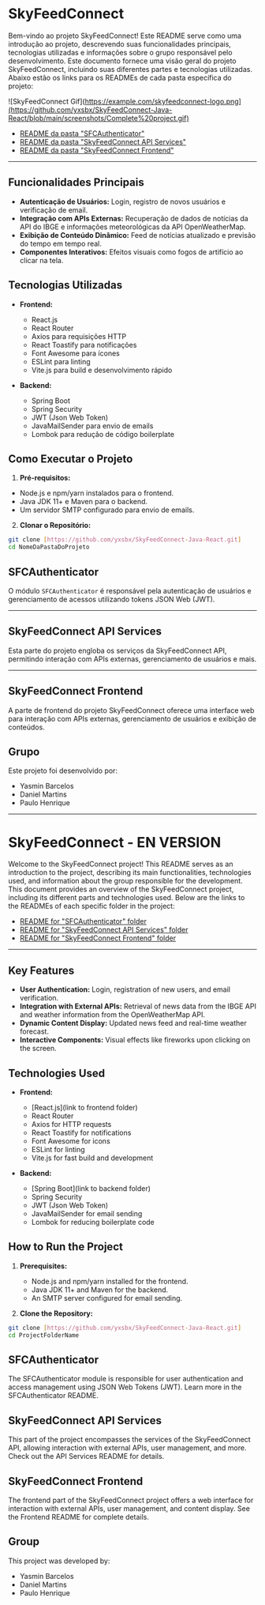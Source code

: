 # SkyFeedConnect

Bem-vindo ao projeto SkyFeedConnect! Este README serve como uma introdução ao projeto, descrevendo suas funcionalidades principais, tecnologias utilizadas e informações sobre o grupo responsável pelo desenvolvimento. Este documento fornece uma visão geral do projeto SkyFeedConnect, incluindo suas diferentes partes e tecnologias utilizadas. Abaixo estão os links para os READMEs de cada pasta específica do projeto:

![SkyFeedConnect Gif](https://example.com/skyfeedconnect-logo.png](https://github.com/yxsbx/SkyFeedConnect-Java-React/blob/main/screenshots/Complete%20project.gif)

- [README da pasta "SFCAuthenticator"](\SFCAuthenticator\README.md)
- [README da pasta "SkyFeedConnect API Services"](\SkyFeedConnectAPI\README.md)
- [README da pasta "SkyFeedConnect Frontend"](\vite-project\public\README.md)

---

## Funcionalidades Principais

- **Autenticação de Usuários:** Login, registro de novos usuários e verificação de email.
- **Integração com APIs Externas:** Recuperação de dados de notícias da API do IBGE e informações meteorológicas da API OpenWeatherMap.
- **Exibição de Conteúdo Dinâmico:** Feed de notícias atualizado e previsão do tempo em tempo real.
- **Componentes Interativos:** Efeitos visuais como fogos de artifício ao clicar na tela.

## Tecnologias Utilizadas

- **Frontend:**

  - React.js
  - React Router
  - Axios para requisições HTTP
  - React Toastify para notificações
  - Font Awesome para ícones
  - ESLint para linting
  - Vite.js para build e desenvolvimento rápido

- **Backend:**
  - Spring Boot
  - Spring Security
  - JWT (Json Web Token)
  - JavaMailSender para envio de emails
  - Lombok para redução de código boilerplate

## Como Executar o Projeto

1. **Pré-requisitos:**

- Node.js e npm/yarn instalados para o frontend.
- Java JDK 11+ e Maven para o backend.
- Um servidor SMTP configurado para envio de emails.

2. **Clonar o Repositório:**

```bash
git clone [https://github.com/yxsbx/SkyFeedConnect-Java-React.git]
cd NomeDaPastaDoProjeto
```

## SFCAuthenticator

O módulo `SFCAuthenticator` é responsável pela autenticação de usuários e gerenciamento de acessos utilizando tokens JSON Web (JWT).

---

## SkyFeedConnect API Services

Esta parte do projeto engloba os serviços da SkyFeedConnect API, permitindo interação com APIs externas, gerenciamento de usuários e mais.

---

## SkyFeedConnect Frontend

A parte de frontend do projeto SkyFeedConnect oferece uma interface web para interação com APIs externas, gerenciamento de usuários e exibição de conteúdos.

## Grupo

Este projeto foi desenvolvido por:

- Yasmin Barcelos
- Daniel Martins
- Paulo Henrique

---

# SkyFeedConnect - EN VERSION

Welcome to the SkyFeedConnect project! This README serves as an introduction to the project, describing its main functionalities, technologies used, and information about the group responsible for the development. This document provides an overview of the SkyFeedConnect project, including its different parts and technologies used. Below are the links to the READMEs of each specific folder in the project:

- [README for "SFCAuthenticator" folder](\SFCAuthenticator\README.md)
- [README for "SkyFeedConnect API Services" folder](\SkyFeedConnectAPI\README.md)
- [README for "SkyFeedConnect Frontend" folder](\vite-project\public\README.md)

---

## Key Features

- **User Authentication:** Login, registration of new users, and email verification.
- **Integration with External APIs:** Retrieval of news data from the IBGE API and weather information from the OpenWeatherMap API.
- **Dynamic Content Display:** Updated news feed and real-time weather forecast.
- **Interactive Components:** Visual effects like fireworks upon clicking on the screen.

## Technologies Used

- **Frontend:**

  - [React.js](link to frontend folder)
  - React Router
  - Axios for HTTP requests
  - React Toastify for notifications
  - Font Awesome for icons
  - ESLint for linting
  - Vite.js for fast build and development

- **Backend:**
  - [Spring Boot](link to backend folder)
  - Spring Security
  - JWT (Json Web Token)
  - JavaMailSender for email sending
  - Lombok for reducing boilerplate code

## How to Run the Project

1. **Prerequisites:**

   - Node.js and npm/yarn installed for the frontend.
   - Java JDK 11+ and Maven for the backend.
   - An SMTP server configured for email sending.

2. **Clone the Repository:**

```bash
git clone [https://github.com/yxsbx/SkyFeedConnect-Java-React.git]
cd ProjectFolderName
```

## SFCAuthenticator

The SFCAuthenticator module is responsible for user authentication and access management using JSON Web Tokens (JWT). Learn more in the SFCAuthenticator README.

## SkyFeedConnect API Services

This part of the project encompasses the services of the SkyFeedConnect API, allowing interaction with external APIs, user management, and more. Check out the API Services README for details.

## SkyFeedConnect Frontend

The frontend part of the SkyFeedConnect project offers a web interface for interaction with external APIs, user management, and content display. See the Frontend README for complete details.

## Group

This project was developed by:

- Yasmin Barcelos
- Daniel Martins
- Paulo Henrique
